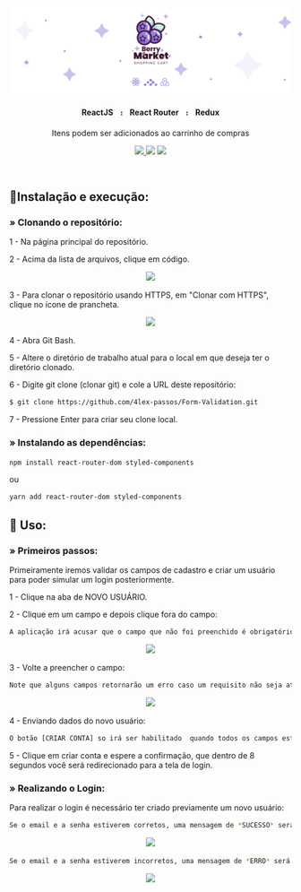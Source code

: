 <p align="center">
    <img src="https://github.com/4lex-passos/Shopping-Cart-with-React-Redux/blob/main/public/images/README-HEADER-TEMPLATE.png" />
</p>

<h4 align="center">
    ReactJSㅤ᎓ㅤReact Routerㅤ᎓ㅤRedux
</h4>

<p align="center">Itens podem ser adicionados ao carrinho de compras</p>

<p align="center">
    <a href="https://shopping-cart-with-react-redux.vercel.app/">
        <img src="https://img.shields.io/static/v1?label=View&message=Demo&color=9781dd&style=for-the-badge&logo=ghost"/>
    </a>
    <img src="https://img.shields.io/static/v1?label=Status&message=in progress&color=9781dd&style=for-the-badge&logo=ghost"/>
    <img src="https://img.shields.io/static/v1?label=License&message=Mit&color=9781dd&style=for-the-badge&logo=Ghost"/>
</p>

<br/>

## 🎈Instalação e execução:

### » Clonando o repositório:

1 - Na página principal do repositório.

2 - Acima da lista de arquivos, clique em código.

<p align="center">
    <img width ="50%" src="https://docs.github.com/assets/images/help/repository/code-button.png" />
</p>

3 - Para clonar o repositório usando HTTPS, em "Clonar com HTTPS", clique no ícone de prancheta.

<p align="center">
    <img width ="50%" src="https://docs.github.com/assets/images/help/repository/https-url-clone.png" />
</p>

4 - Abra Git Bash.

5 - Altere o diretório de trabalho atual para o local em que deseja ter o diretório clonado.

6 - Digite git clone (clonar git) e cole a URL deste repositório:

```sh
$ git clone https://github.com/4lex-passos/Form-Validation.git
```

7 - Pressione Enter para criar seu clone local.

### » Instalando as dependências:

```sh
npm install react-router-dom styled-components
```

ou

```sh
yarn add react-router-dom styled-components
```

## 🎈 Uso:

### » Primeiros passos:

Primeiramente iremos validar os campos de cadastro e criar um usuário para poder simular um login posteriormente.

1 - Clique na aba de NOVO USUÁRIO.

2 - Clique em um campo e depois clique fora do campo:

```sh
A aplicação irá acusar que o campo que não foi preenchido é obrigatório.
```

<p align="center">
    <img width ="70%" src="https://github.com/4lex-passos/Form-Validation/blob/main/src/assets/exemplo1.gif" />
</p>

3 - Volte a preencher o campo:

```sh
Note que alguns campos retornarão um erro caso um requisito não seja atendido pelo campo a ser preenchido.
```

<p align="center">
    <img width ="70%" src="https://github.com/4lex-passos/Form-Validation/blob/main/src/assets/exemplo.gif" />
</p>

4 - Enviando dados do novo usuário:

```sh
O botão [CRIAR CONTA] so irá ser habilitado  quando todos os campos estiverem preenchidos corretamente.
```

5 - Clique em criar conta e espere a confirmação, que dentro de 8 segundos você será redirecionado para a tela de login.

### » Realizando o Login:

Para realizar o login é necessário ter criado previamente um novo usuário:

```sh
Se o email e a senha estiverem corretos, uma mensagem de *SUCESSO* será exibida.
```

<p align="center">
    <img width ="80%" src="https://github.com/4lex-passos/Form-Validation/blob/main/src/assets/loginSucess.PNG" />
</p>

```sh
Se o email e a senha estiverem incorretos, uma mensagem de *ERRO* será exibida e o formulário será resetado.
```

<p align="center">
    <img width ="80%" src="https://github.com/4lex-passos/Form-Validation/blob/main/src/assets/loginError.PNG" />
</p>
